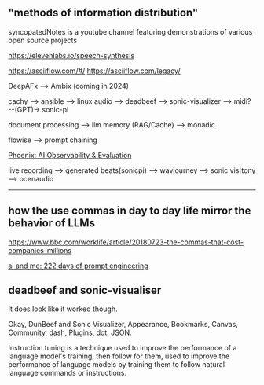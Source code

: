 
## "methods of information distribution"

syncopatedNotes is a youtube channel featuring demonstrations of various open source projects




https://elevenlabs.io/speech-synthesis

https://asciiflow.com/#/
https://asciiflow.com/legacy/

DeepAFx --> Ambix (coming in 2024)

cachy --> ansible --> linux audio --> deadbeef --> sonic-visualizer -->  midi? --(GPT)-> sonic-pi

document processing --> llm memory (RAG/Cache) --> monadic

flowise --> prompt chaining

[Phoenix: AI Observability & Evaluation](https://docs.arize.com/phoenix/)



live recording --> generated beats(sonicpi) --> wavjourney --> sonic vis|tony --> ocenaudio


---

## how the use commas in day to day life mirror the behavior of LLMs

https://www.bbc.com/worklife/article/20180723-the-commas-that-cost-companies-millions


[ai and me: 222 days of prompt engineering](https://medium.com/aimonks/ai-and-me-222-days-of-prompt-engineering-19c4ec1a3eca)



## deadbeef and sonic-visualiser


It does look like it worked though.


Okay, DunBeef and Sonic Visualizer, Appearance, Bookmarks, Canvas, Community, dash, Plugins, dot, JSON.


Instruction tuning is a technique used to improve the performance of a language model's training, then follow for them, used to improve the performance of language models by training them to follow natural language commands or instructions.


